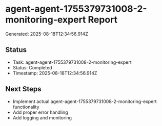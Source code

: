 # agent-agent-1755379731008-2-monitoring-expert Report

Generated: 2025-08-18T12:34:56.914Z

## Status
- Task: agent-agent-1755379731008-2-monitoring-expert
- Status: Completed
- Timestamp: 2025-08-18T12:34:56.914Z

## Next Steps
- Implement actual agent-agent-1755379731008-2-monitoring-expert functionality
- Add proper error handling
- Add logging and monitoring
